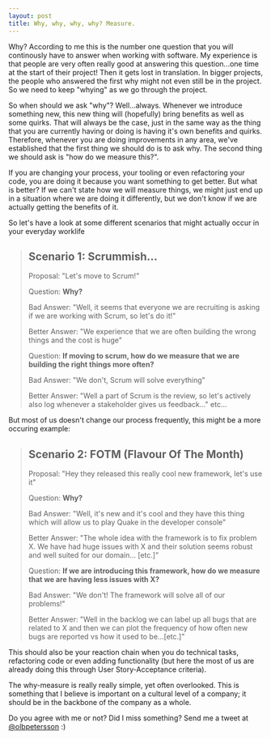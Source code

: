 ```yaml
---
layout: post
title: Why, why, why, why? Measure.
---
```


Why? According to me this is the number one question that you will continously have to answer when working with software. My experience is that people are very often really good at answering this question...one time at the start of their project! Then it gets lost in translation. In bigger projects, the people who answered the first why might not even still be in the project. So we need to keep "whying" as we go through the project.


So when should we ask "why"? Well...always. Whenever we introduce something new, this new thing will (hopefully) bring benefits as well as some quirks. That will always be the case, just in the same way as the thing that you are currently having or doing is having it's own benefits and quirks. Therefore, whenever you are doing improvements in any area, we've established that the first thing we should do is to ask why. The second thing we should ask is "how do we measure this?".


If you are changing your process, your tooling or even refactoring your code, you are doing it because you want something to get better. But what is better? If we can't state how we will measure things, we might just end up in a situation where we are doing it differently, but we don't know if we are actually getting the benefits of it.


So let's have a look at some different scenarios that might actually occur in your everyday worklife


>## Scenario 1: Scrummish...
>Proposal: "Let's move to Scrum!"
>
>Question: <strong>Why?</strong>
>
>Bad Answer: "Well, it seems that everyone we are recruiting is asking if we are working with Scrum, so let's do it!"
>
>Better Answer: "We experience that we are often building the wrong things and the cost is huge"
>
>Question: <strong>If moving to scrum, how do we measure that we are building the right things more often?</strong>
>
>Bad Answer: "We don't, Scrum will solve everything"
>
>Better Answer: "Well a part of Scrum is the review, so let's actively also log whenever a stakeholder gives us feedback..." etc...

But most of us doesn't change our process frequently, this might be a more occuring example:


>## Scenario 2: FOTM (Flavour Of The Month)
>
>Proposal: "Hey they released this really cool new framework, let's use it"
>
>Question: <strong>Why?</strong>
>
>Bad Answer: "Well, it's new and it's cool and they have this thing which will allow us to play Quake in the developer console"
>
>Better Answer: "The whole idea with the framework is to fix problem X. We have had huge issues with X and their solution seems robust and well suited for our domain... [etc.]"
>
>Question: <strong>If we are introducing this framework, how do we measure that we are having less issues with X?</strong>
>
>Bad Answer: "We don't! The framework will solve all of our problems!"
>
>Better Answer: "Well in the backlog we can label up all bugs that are related to X and then we can plot the frequency of how often new bugs are reported vs how it used to be...[etc.]"


This should also be your reaction chain when you do technical tasks, refactoring code or even adding functionality (but here the most of us are already doing this through User Story-Acceptance criteria).

The why-measure is really really simple, yet often overlooked. This is something that I believe is important on a cultural level of a company; it should be in the backbone of the company as a whole.


Do you agree with me or not? Did  I miss something? Send me a tweet at [@olbpetersson](http://twitter.com/olbpetersson) :)
